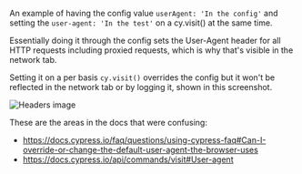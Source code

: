 An example of having the config value `userAgent: 'In the config'` and setting the `user-agent: 'In the test'` on a cy.visit() at the same time. 

Essentially doing it through the config sets the User-Agent header for all HTTP requests including proxied requests, which is why that's visible in the network tab. 

Setting it on a per basis `cy.visit()` overrides the config but it won't be reflected in the network tab or by logging it, shown in this screenshot.

![Headers image](../../../../Downloads/headers.png)

These are the areas in the docs that were confusing:
- https://docs.cypress.io/faq/questions/using-cypress-faq#Can-I-override-or-change-the-default-user-agent-the-browser-uses
- https://docs.cypress.io/api/commands/visit#User-agent